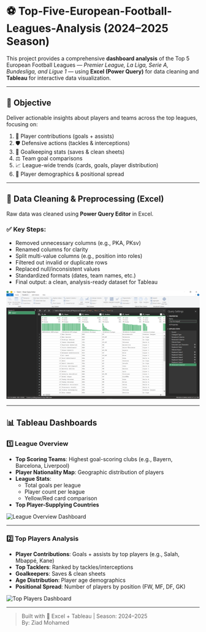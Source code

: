 # ⚽ Top-Five-European-Football-Leagues-Analysis (2024–2025 Season)

This project provides a comprehensive **dashboard analysis** of the Top 5 European Football Leagues — *Premier League, La Liga, Serie A, Bundesliga, and Ligue 1* — using **Excel (Power Query)** for data cleaning and **Tableau** for interactive data visualization.

---

## 📌 Objective

Deliver actionable insights about players and teams across the top leagues, focusing on:

1. 🥅 Player contributions (goals + assists)  
2. 🛡️ Defensive actions (tackles & interceptions)  
3. 🧤 Goalkeeping stats (saves & clean sheets)  
4. ⚖️ Team goal comparisons  
5. 📈 League-wide trends (cards, goals, player distribution)  
6. 🧬 Player demographics & positional spread  

---

## 🧼 Data Cleaning & Preprocessing (Excel)

Raw data was cleaned using **Power Query Editor** in Excel.

### ✅ Key Steps:
- Removed unnecessary columns (e.g., PKA, PKsv)
- Renamed columns for clarity
- Split multi-value columns (e.g., position into roles)
- Filtered out invalid or duplicate rows
- Replaced null/inconsistent values
- Standardized formats (dates, team names, etc.)
- Final output: a clean, analysis-ready dataset for Tableau

![Data Cleaning](Data%20cleaning.png)

---

## 📊 Tableau Dashboards

### 1️⃣ League Overview

- **Top Scoring Teams**: Highest goal-scoring clubs (e.g., Bayern, Barcelona, Liverpool)  
- **Player Nationality Map**: Geographic distribution of players  
- **League Stats**:
  - Total goals per league  
  - Player count per league  
  - Yellow/Red card comparison  
- **Top Player-Supplying Countries**

![League Overview Dashboard](dashboard1.png)

---

### 2️⃣ Top Players Analysis

- **Player Contributions**: Goals + assists by top players (e.g., Salah, Mbappé, Kane)  
- **Top Tacklers**: Ranked by tackles/interceptions  
- **Goalkeepers**: Saves & clean sheets  
- **Age Distribution**: Player age demographics  
- **Positional Spread**: Number of players by position (FW, MF, DF, GK)

![Top Players Dashboard](dashboard2.png)

---

> Built with 💪 Excel + Tableau | Season: 2024–2025  
> By: Ziad Mohamed
